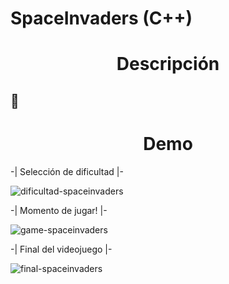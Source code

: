 # SpaceInvaders (C++)

<h1 align="center">Descripción</h1>

## :hammer:
<h1 align="center">Demo</h1>

-| Selección de dificultad |-

![dificultad-spaceinvaders](https://user-images.githubusercontent.com/118772521/211329022-126d3484-e277-4245-8a27-da36b364a5f7.png)

-| Momento de jugar! |- 

![game-spaceinvaders](https://user-images.githubusercontent.com/118772521/211328931-b57d4969-078e-4bfd-9ec6-0e23d1ec29e6.png)

-| Final del videojuego |- 

![final-spaceinvaders](https://user-images.githubusercontent.com/118772521/211328975-9b2575a8-1f06-4373-bcd4-ee0ba16ca02f.png)
